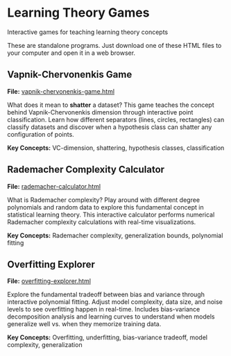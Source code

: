 # Learning Theory Games

Interactive games for teaching learning theory concepts

These are standalone programs. Just download one of these HTML files to your
computer and open it in a web browser.

## Vapnik-Chervonenkis Game

**File:** [vapnik-chervonenkis-game.html](vapnik-chervonenkis-game.html)

What does it mean to **shatter** a dataset? This game teaches the concept behind Vapnik-Chervonenkis dimension through interactive point classification. Learn how different separators (lines, circles, rectangles) can classify datasets and discover when a hypothesis class can shatter any configuration of points.

**Key Concepts:** VC-dimension, shattering, hypothesis classes, classification

## Rademacher Complexity Calculator

**File:** [rademacher-calculator.html](rademacher-calculator.html)

What is Rademacher complexity? Play around with different degree polynomials and random data to explore this fundamental concept in statistical learning theory. This interactive calculator performs numerical Rademacher complexity calculations with real-time visualizations.

**Key Concepts:** Rademacher complexity, generalization bounds, polynomial fitting

## Overfitting Explorer

**File:** [overfitting-explorer.html](overfitting-explorer.html)

Explore the fundamental tradeoff between bias and variance through interactive polynomial fitting. Adjust model complexity, data size, and noise levels to see overfitting happen in real-time. Includes bias-variance decomposition analysis and learning curves to understand when models generalize well vs. when they memorize training data.

**Key Concepts:** Overfitting, underfitting, bias-variance tradeoff, model complexity, generalization
